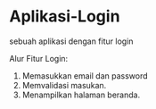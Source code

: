 # Aplikasi-Login
sebuah aplikasi dengan fitur login


Alur Fitur Login:
1. Memasukkan email dan password
2. Memvalidasi masukan.
3. Menampilkan halaman beranda.
